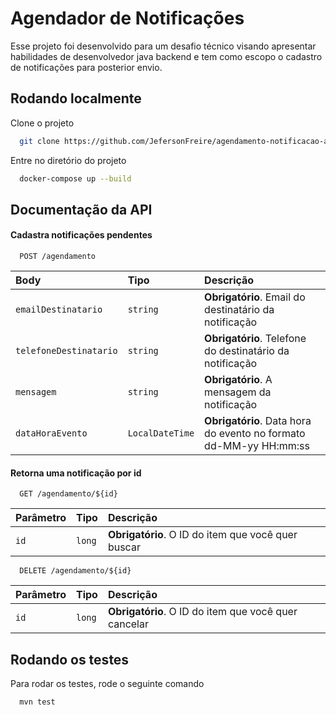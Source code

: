 
# Agendador de Notificações

Esse projeto foi desenvolvido para um desafio técnico visando apresentar habilidades de desenvolvedor java backend e tem como escopo o cadastro de notificações para posterior envio.


## Rodando localmente

Clone o projeto

```bash
  git clone https://github.com/JefersonFreire/agendamento-notificacao-api.git
```

Entre no diretório do projeto

```bash
  docker-compose up --build
```


## Documentação da API

#### Cadastra notificações pendentes

```http
  POST /agendamento
```

| Body   | Tipo       | Descrição                           |
| :---------- | :--------- | :---------------------------------- |
| `emailDestinatario` | `string` | **Obrigatório**. Email do destinatário da notificação |
| `telefoneDestinatario` | `string` | **Obrigatório**. Telefone do destinatário da notificação |
| `mensagem` | `string` | **Obrigatório**. A mensagem da notificação |
| `dataHoraEvento` | `LocalDateTime` | **Obrigatório**. Data hora do evento no formato dd-MM-yy HH:mm:ss|

#### Retorna uma notificação por id

```http
  GET /agendamento/${id}
```

| Parâmetro   | Tipo       | Descrição                                   |
| :---------- | :--------- | :------------------------------------------ |
| `id`      | `long` | **Obrigatório**. O ID do item que você quer buscar |

```http
  DELETE /agendamento/${id}
```

| Parâmetro   | Tipo       | Descrição                                   |
| :---------- | :--------- | :------------------------------------------ |
| `id`      | `long` | **Obrigatório**. O ID do item que você quer cancelar|


## Rodando os testes

Para rodar os testes, rode o seguinte comando

```bash
  mvn test
```

